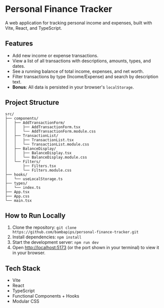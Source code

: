 # Personal Finance Tracker

A web application for tracking personal income and expenses, built with Vite, React, and TypeScript.

## Features

-   Add new income or expense transactions.
-   View a list of all transactions with descriptions, amounts, types, and dates.
-   See a running balance of total income, expenses, and net worth.
-   Filter transactions by type (Income/Expense) and search by description text.
-   **Bonus**: All data is persisted in your browser's `localStorage`.

## Project Structure

```
src/
├── components/
│   ├── AddTransactionForm/
│   │   ├── AddTransactionForm.tsx
│   │   └── AddTransactionForm.module.css
│   ├── TransactionList/
│   │   ├── TransactionList.tsx
│   │   └── TransactionList.module.css
│   ├── BalanceDisplay/
│   │   ├── BalanceDisplay.tsx
│   │   └── BalanceDisplay.module.css
│   └── Filters/
│       ├── Filters.tsx
│       └── Filters.module.css
├── hooks/
│   └── useLocalStorage.ts
├── types/
│   └── index.ts
├── App.tsx
├── App.css
└── main.tsx
```

## How to Run Locally

1.  Clone the repository:
    `git clone https://github.com/bambapips/personal-finance-tracker.git`
2.  Install dependencies:
    `npm install`
3.  Start the development server:
    `npm run dev`
4.  Open [http://localhost:5173](http://localhost:5173) (or the port shown in your terminal) to view it in your browser.

## Tech Stack

-   Vite
-   React 
-   TypeScript 
-   Functional Components + Hooks 
-   Modular CSS 
